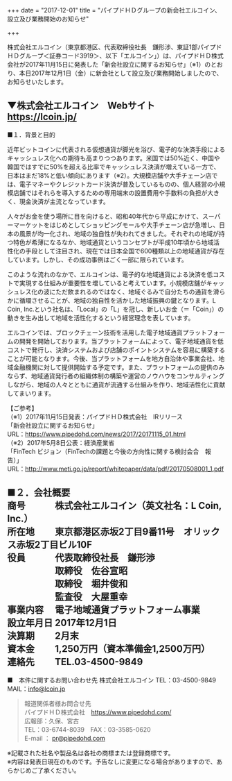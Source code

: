 +++
date = "2017-12-01"
title = "パイプドＨＤグループの新会社エルコイン、設立及び業務開始のお知らせ"

+++

株式会社エルコイン（東京都港区、代表取締役社長　鎌形渉、東証1部パイプドＨＤグループ＜証券コード3919＞、以下「エルコイン」）は、パイプドＨＤ株式会社が2017年11月15日に発表した「新会社設立に関するお知らせ」（※1）のとおり、本日2017年12月1日（金）に新会社として設立及び業務開始しましたので、お知らせいたします。

▼株式会社エルコイン　Webサイト  
https://lcoin.jp/  
---

■１．背景と目的  

近年ビットコインに代表される仮想通貨が脚光を浴び、電子的な決済手段によるキャッシュレス化への期待も高まりつつあります。米国では50%近く、中国や韓国ではすでに50%を超える比率でキャッシュレス決済が増えている一方で、日本はまだ18%と低い傾向にあります（※2）。大規模店舗や大手チェーン店では、電子マネーやクレジットカード決済が普及しているものの、個人経営の小規模店舗ではそれらを導入するための専用端末の設置費用や手数料の負担が大きく、現金決済が主流となっています。

人々がお金を使う場所に目を向けると、昭和40年代から平成にかけて、スーパーマーケットをはじめとしてショッピングモールや大手チェーン店が急増し、日本の風景が均一化され、地域の独自性が失われてきました。それぞれの地域が持つ特色が希薄になるなか、地域通貨というコンセプトが平成10年頃から地域活性化の手段として注目され、現在では日本全国で600種類以上の地域通貨が存在しています。しかし、その成功事例はごく一部に限られています。

このような流れのなかで、エルコインは、電子的な地域通貨による決済を低コストで実現する仕組みが重要性を増していると考えています。小規模店舗がキャッシュレス化の波にただ飲まれるのではなく、地域ぐるみで自分たちの通貨を滑らかに循環させることが、地域の独自性を活かした地域振興の鍵となります。L Coin, Inc.という社名は、「Local」の「L」を冠し、新しいお金（＝「Coin」）の動きを生み出して地域を活性化するという経営理念を表しています。

エルコインでは、ブロックチェーン技術を活用した電子地域通貨プラットフォームの開発を開始しております。当プラットフォームによって、電子地域通貨を低コストで発行し、決済システムおよび店舗のポイントシステムを容易に構築することが可能となります。今後、当プラットフォームを地方自治体や事業会社、地域金融機関に対して提供開始する予定です。また、プラットフォームの提供のみならず、地域通貨発行者の組織体制の構築や運営のノウハウをコンサルティングしながら、地域の人々とともに通貨が流通する仕組みを作り、地域活性化に貢献してまいります。

【ご参考】  
（※1）2017年11月15日発表：パイプドＨＤ株式会社　IRリリース  
「新会社設立に関するお知らせ」  
URL：https://www.pipedohd.com/news/2017/20171115_01.html  
（※2）2017年5月8日公表：経済産業省  
「FinTech ビジョン（FinTechの課題と今後の方向性に関する検討会合　報告）」  
URL：http://www.meti.go.jp/report/whitepaper/data/pdf/20170508001_1.pdf

■２．会社概要  
商号　　　	株式会社エルコイン（英文社名：L Coin, Inc.）  
所在地　　	東京都港区赤坂2丁目9番11号　オリックス赤坂2丁目ビル10F  
役員　　　	代表取締役社長　鎌形渉  
　　　　　	取締役　佐谷宣昭  
　　　　　	取締役　堀井俊和  
　　　　　	監査役　大屋重幸  
事業内容　	電子地域通貨プラットフォーム事業  
設立年月日	2017年12月1日  
決算期　　	2月末  
資本金　　	1,250万円（資本準備金1,2500万円）  
連絡先　　	TEL.03-4500-9849  
----
 ■　本件に関するお問い合わせ先
  株式会社エルコイン
  TEL：03-4500-9849
  MAIL：info@lcoin.jp

> 報道関係者様お問合せ先  
> パイプドＨＤ株式会社　https://www.pipedohd.com/  
> 広報部：久保、宮古  
> TEL：03-6744-8039　FAX：03-3585-0620  
> E-mail ： pr@pipedohd.com  

※記載された社名や製品名は各社の商標または登録商標です。  
※内容は発表日現在のものです。予告なしに変更になる場合がありますので、あらかじめご了承ください。

